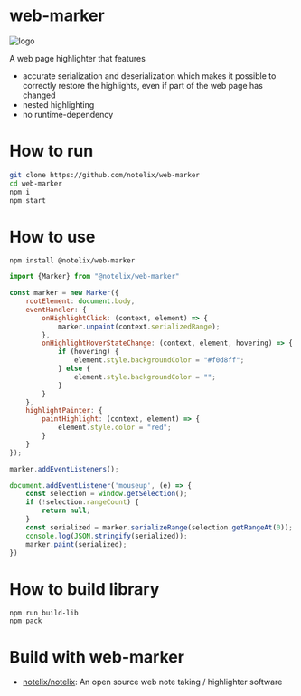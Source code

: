 # web-marker

![logo](https://raw.githubusercontent.com/notelix/web-marker/develop/public/logo.svg)

A web page highlighter that features
* accurate serialization and deserialization which makes it possible to correctly restore the highlights, even if part of the web page has changed
* nested highlighting
* no runtime-dependency

# How to run
```bash
git clone https://github.com/notelix/web-marker
cd web-marker
npm i
npm start
```

# How to use
```
npm install @notelix/web-marker
```

```javascript
import {Marker} from "@notelix/web-marker"

const marker = new Marker({
    rootElement: document.body,
    eventHandler: {
        onHighlightClick: (context, element) => {
            marker.unpaint(context.serializedRange);
        },
        onHighlightHoverStateChange: (context, element, hovering) => {
            if (hovering) {
                element.style.backgroundColor = "#f0d8ff";
            } else {
                element.style.backgroundColor = "";
            }
        }
    },
    highlightPainter: {
        paintHighlight: (context, element) => {
            element.style.color = "red";
        }
    }
});

marker.addEventListeners();

document.addEventListener('mouseup', (e) => {
    const selection = window.getSelection();
    if (!selection.rangeCount) {
        return null;
    }
    const serialized = marker.serializeRange(selection.getRangeAt(0));
    console.log(JSON.stringify(serialized));
    marker.paint(serialized);
})
```

# How to build library
```
npm run build-lib
npm pack
```

# Build with web-marker

* [notelix/notelix](https://github.com/notelix/notelix): An open source web note taking / highlighter software
